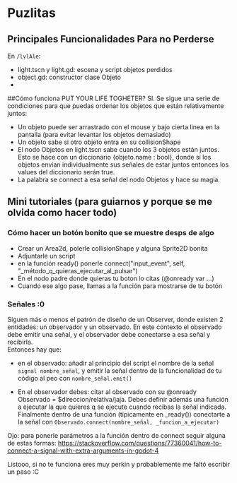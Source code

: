 # Puzlitas

## Principales Funcionalidades Para no Perderse
En `/lvlAle`: 
- light.tscn y light.gd: escena y script objetos perdidos
- object.gd: constructor clase Objeto
-

##Cómo funciona PUT YOUR LIFE TOGHETER?
SI. Se sigue una serie de condiciones para que puedas ordenar los objetos que están relativamente juntos:
- Un objeto puede ser arrastrado con el mouse y bajo cierta linea en la pantalla (para evitar levantar los objetos demasiado)
- Un objeto sabe si otro objeto entra en su collisionShape
- El nodo Objetos en light.tscn sabe cuando los 3 objetos están juntos. Esto se hace con un diccionario {objeto.name : bool}, donde si los objetos envían individualmente sus señales de estar juntos entonces los values del diccionario serán true.
- La palabra se connect a esa señal del nodo Objetos y hace su magia.

## Mini tutoriales (para guiarnos y porque se me olvida como hacer todo)
### Cómo hacer un botón bonito que se muestre desps de algo
- Crear un Area2d, polerle collisionShape y alguna Sprite2D bonita
- Adjuntarle un script
- en la función ready() ponerle connect("input_event", self, "_método_q_quieras_ejecutar_al_pulsar")
- En el nodo padre donde quieras tu boton lo citas (@onready var ...)
- Cuando ese algo pase, llamas a la función para mostrarse de tu botón

### Señales :0
Siguen más o menos el patrón de diseño de un Observer, donde existen 2 entidades: un observador y un observado. En este contexto el observado debe emitir una señal, y el observador debe conectarse a esa señal y recibirla.\
Entonces hay que:
- en el observado: añadir al principio del script el nombre de la señal `signal nombre_señal`, y emitir la señal dentro de la funcionalidad de tu código al peo con `nombre_señal.emit()`

- En el observador debes: citar al observado con su @onready Observado = $direccion/relativa/jaja. Debes definir además una función a ejecutar la que quieres q se ejecute cuando recibas la señal indicada. Finalmente dentro de una función (típicamente en _ready()) conectarte a la señal con `Observado.connect(nombre_señal, _funcion_a_ejecutar)`

Ojo: para ponerle parámetros a la función dentro de connect seguir alguna de estas formas: https://stackoverflow.com/questions/77360041/how-to-connect-a-signal-with-extra-arguments-in-godot-4

Listooo, si no te funciona eres muy perkin y probablemente me faltó escribir un paso :C